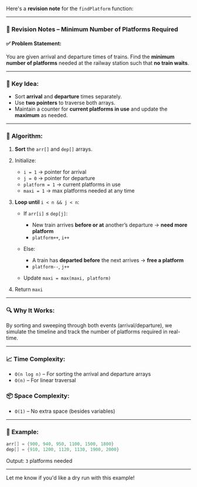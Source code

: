 Here's a **revision note** for the `findPlatform` function:

---

### 🔁 **Revision Notes – Minimum Number of Platforms Required**

#### ✅ **Problem Statement**:

You are given arrival and departure times of trains. Find the **minimum number of platforms** needed at the railway station such that **no train waits**.

---

### 🚆 **Key Idea**:

* Sort **arrival** and **departure** times separately.
* Use **two pointers** to traverse both arrays.
* Maintain a counter for **current platforms in use** and update the **maximum** as needed.

---

### 🧠 **Algorithm**:

1. **Sort** the `arr[]` and `dep[]` arrays.
2. Initialize:

   * `i = 1` → pointer for arrival
   * `j = 0` → pointer for departure
   * `platform = 1` → current platforms in use
   * `maxi = 1` → max platforms needed at any time
3. **Loop until** `i < n && j < n`:

   * If `arr[i]` ≤ `dep[j]`:

     * New train arrives **before or at** another’s departure → **need more platform**
     * `platform++`, `i++`
   * Else:

     * A train has **departed before** the next arrives → **free a platform**
     * `platform--`, `j++`
   * Update `maxi = max(maxi, platform)`
4. Return `maxi`

---

### 🔍 **Why It Works**:

By sorting and sweeping through both events (arrival/departure), we simulate the timeline and track the number of platforms required in real-time.

---

### 📈 **Time Complexity**:

* `O(n log n)` – For sorting the arrival and departure arrays
* `O(n)` – For linear traversal

### 📦 **Space Complexity**:

* `O(1)` – No extra space (besides variables)

---

### 🧪 **Example**:

```cpp
arr[] = {900, 940, 950, 1100, 1500, 1800}
dep[] = {910, 1200, 1120, 1130, 1900, 2000}
```

Output: `3` platforms needed

---

Let me know if you'd like a dry run with this example!
